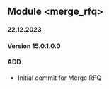 ## Module <merge_rfq>

#### 22.12.2023
#### Version 15.0.1.0.0
#### ADD

- Initial commit for Merge RFQ
